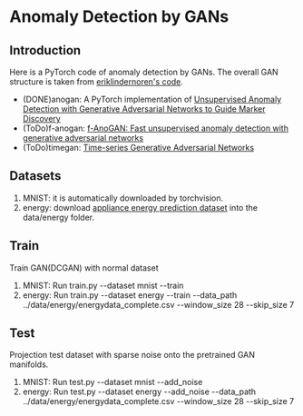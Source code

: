# Anomaly Detection by GANs

## Introduction
Here is a PyTorch code of anomaly detection by GANs. The overall GAN structure is taken from [eriklindernoren's code](https://github.com/eriklindernoren/PyTorch-GAN).
* (DONE)anogan: A PyTorch implementation of [Unsupervised Anomaly Detection with Generative Adversarial Networks to Guide Marker Discovery](https://arxiv.org/pdf/1703.05921.pdf)
* (ToDo)f-anogan: [f-AnoGAN: Fast unsupervised anomaly detection with generative adversarial networks](https://www.sciencedirect.com/science/article/pii/S1361841518302640?casa_token=fhezR4xnEe0AAAAA:mLwi2qXPcbjuoZBGw7pWnWRO4lWvUl1bvNnY3NtrCtITnIAuTfU-bjmSaU5z7Rvhp2HTmfGcEw)
* (ToDo)timegan: [Time-series Generative Adversarial Networks](https://papers.nips.cc/paper/8789-time-series-generative-adversarial-networks.pdf)

## Datasets
1. MNIST: it is automatically downloaded by torchvision. 
2. energy: download [appliance energy prediction dataset](https://archive.ics.uci.edu/ml/datasets/Appliances+energy+prediction) into the data/energy folder.

## Train
Train GAN(DCGAN) with normal dataset
1. MNIST: Run train.py --dataset mnist --train
2. energy: Run train.py --dataset energy --train --data_path ../data/energy/energydata_complete.csv --window_size 28 --skip_size 7

## Test
Projection test dataset with sparse noise onto the pretrained GAN manifolds.
1. MNIST: Run test.py --dataset mnist --add_noise
2. energy: Run test.py --dataset energy --add_noise --data_path ../data/energy/energydata_complete.csv --window_size 28 --skip_size 7
